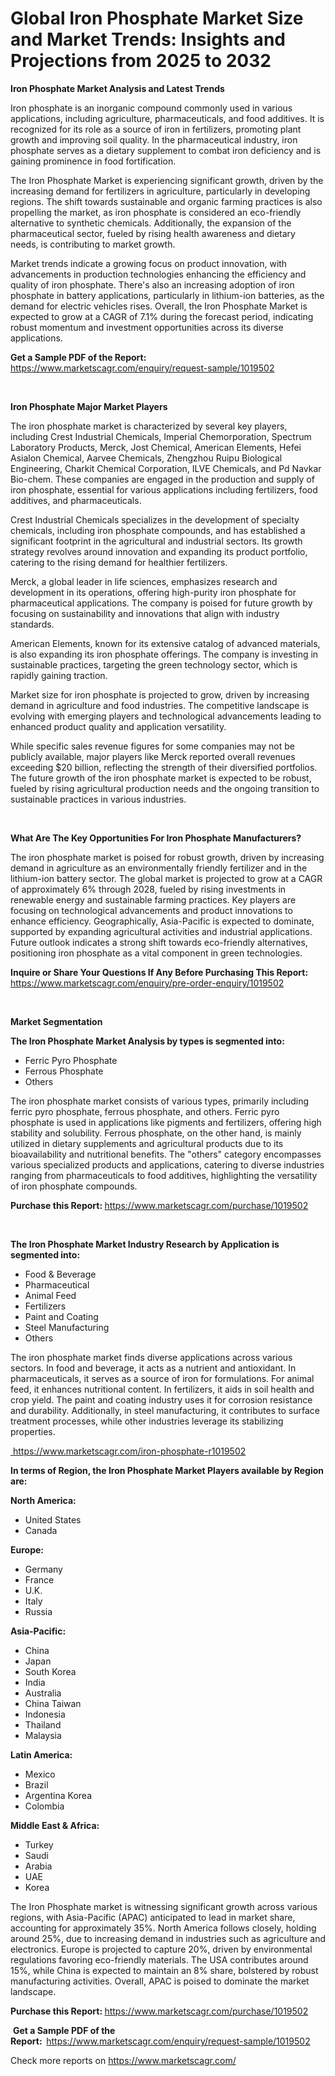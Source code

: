 <p><h1>Global Iron Phosphate Market Size and Market Trends: Insights and Projections from 2025 to 2032</h1></p><p><strong>Iron Phosphate Market Analysis and Latest Trends</strong></p>
<p><p>Iron phosphate is an inorganic compound commonly used in various applications, including agriculture, pharmaceuticals, and food additives. It is recognized for its role as a source of iron in fertilizers, promoting plant growth and improving soil quality. In the pharmaceutical industry, iron phosphate serves as a dietary supplement to combat iron deficiency and is gaining prominence in food fortification.</p><p>The Iron Phosphate Market is experiencing significant growth, driven by the increasing demand for fertilizers in agriculture, particularly in developing regions. The shift towards sustainable and organic farming practices is also propelling the market, as iron phosphate is considered an eco-friendly alternative to synthetic chemicals. Additionally, the expansion of the pharmaceutical sector, fueled by rising health awareness and dietary needs, is contributing to market growth.</p><p>Market trends indicate a growing focus on product innovation, with advancements in production technologies enhancing the efficiency and quality of iron phosphate. There's also an increasing adoption of iron phosphate in battery applications, particularly in lithium-ion batteries, as the demand for electric vehicles rises. Overall, the Iron Phosphate Market is expected to grow at a CAGR of 7.1% during the forecast period, indicating robust momentum and investment opportunities across its diverse applications.</p></p>
<p><strong>Get a Sample PDF of the Report:&nbsp;</strong> <a href="https://www.marketscagr.com/enquiry/request-sample/1019502?utm_campaign=3577&utm_medium=2&utm_source=Github&utm_content=ia&utm_term=31032025&utm_id=iron-phosphate">https://www.marketscagr.com/enquiry/request-sample/1019502</a></p>
<p>&nbsp;</p>
<p><strong>Iron Phosphate Major Market Players</strong></p>
<p><p>The iron phosphate market is characterized by several key players, including Crest Industrial Chemicals, Imperial Chemorporation, Spectrum Laboratory Products, Merck, Jost Chemical, American Elements, Hefei Asialon Chemical, Aarvee Chemicals, Zhengzhou Ruipu Biological Engineering, Charkit Chemical Corporation, ILVE Chemicals, and Pd Navkar Bio-chem. These companies are engaged in the production and supply of iron phosphate, essential for various applications including fertilizers, food additives, and pharmaceuticals.</p><p>Crest Industrial Chemicals specializes in the development of specialty chemicals, including iron phosphate compounds, and has established a significant footprint in the agricultural and industrial sectors. Its growth strategy revolves around innovation and expanding its product portfolio, catering to the rising demand for healthier fertilizers.</p><p>Merck, a global leader in life sciences, emphasizes research and development in its operations, offering high-purity iron phosphate for pharmaceutical applications. The company is poised for future growth by focusing on sustainability and innovations that align with industry standards.</p><p>American Elements, known for its extensive catalog of advanced materials, is also expanding its iron phosphate offerings. The company is investing in sustainable practices, targeting the green technology sector, which is rapidly gaining traction.</p><p>Market size for iron phosphate is projected to grow, driven by increasing demand in agriculture and food industries. The competitive landscape is evolving with emerging players and technological advancements leading to enhanced product quality and application versatility.</p><p>While specific sales revenue figures for some companies may not be publicly available, major players like Merck reported overall revenues exceeding $20 billion, reflecting the strength of their diversified portfolios. The future growth of the iron phosphate market is expected to be robust, fueled by rising agricultural production needs and the ongoing transition to sustainable practices in various industries.</p></p>
<p>&nbsp;</p>
<p><strong>What Are The Key Opportunities For Iron Phosphate Manufacturers?</strong></p>
<p><p>The iron phosphate market is poised for robust growth, driven by increasing demand in agriculture as an environmentally friendly fertilizer and in the lithium-ion battery sector. The global market is projected to grow at a CAGR of approximately 6% through 2028, fueled by rising investments in renewable energy and sustainable farming practices. Key players are focusing on technological advancements and product innovations to enhance efficiency. Geographically, Asia-Pacific is expected to dominate, supported by expanding agricultural activities and industrial applications. Future outlook indicates a strong shift towards eco-friendly alternatives, positioning iron phosphate as a vital component in green technologies.</p></p>
<p><strong>Inquire or Share Your Questions If Any Before Purchasing This Report:</strong> <a href="https://www.marketscagr.com/enquiry/pre-order-enquiry/1019502?utm_campaign=3577&utm_medium=2&utm_source=Github&utm_content=ia&utm_term=31032025&utm_id=iron-phosphate">https://www.marketscagr.com/enquiry/pre-order-enquiry/1019502</a></p>
<p>&nbsp;</p>
<p><strong>Market Segmentation</strong></p>
<p><strong>The Iron Phosphate Market Analysis by types is segmented into:</strong></p>
<p><ul><li>Ferric Pyro Phosphate</li><li>Ferrous Phosphate</li><li>Others</li></ul></p>
<p><p>The iron phosphate market consists of various types, primarily including ferric pyro phosphate, ferrous phosphate, and others. Ferric pyro phosphate is used in applications like pigments and fertilizers, offering high stability and solubility. Ferrous phosphate, on the other hand, is mainly utilized in dietary supplements and agricultural products due to its bioavailability and nutritional benefits. The "others" category encompasses various specialized products and applications, catering to diverse industries ranging from pharmaceuticals to food additives, highlighting the versatility of iron phosphate compounds.</p></p>
<p><strong>Purchase this Report:&nbsp;</strong><a href="https://www.marketscagr.com/purchase/1019502?utm_campaign=3577&utm_medium=2&utm_source=Github&utm_content=ia&utm_term=31032025&utm_id=iron-phosphate">https://www.marketscagr.com/purchase/1019502</a></p>
<p>&nbsp;</p>
<p><strong>The Iron Phosphate Market Industry Research by Application is segmented into:</strong></p>
<p><ul><li>Food & Beverage</li><li>Pharmaceutical</li><li>Animal Feed</li><li>Fertilizers</li><li>Paint and Coating</li><li>Steel Manufacturing</li><li>Others</li></ul></p>
<p><p>The iron phosphate market finds diverse applications across various sectors. In food and beverage, it acts as a nutrient and antioxidant. In pharmaceuticals, it serves as a source of iron for formulations. For animal feed, it enhances nutritional content. In fertilizers, it aids in soil health and crop yield. The paint and coating industry uses it for corrosion resistance and durability. Additionally, in steel manufacturing, it contributes to surface treatment processes, while other industries leverage its stabilizing properties.</p></p>
<p><a href="https://www.marketscagr.com/iron-phosphate-r1019502?utm_campaign=3577&utm_medium=2&utm_source=Github&utm_content=ia&utm_term=31032025&utm_id=iron-phosphate">&nbsp;https://www.marketscagr.com/iron-phosphate-r1019502</a></p>
<p><strong>In terms of Region, the Iron Phosphate Market Players available by Region are:</strong></p>
<p>
    <p> <strong> North America: </strong>
        <ul>
            <li>United States</li>
            <li>Canada</li>
        </ul>
        </p> 
    <p> <strong> Europe: </strong>
        <ul>
            <li>Germany</li>
            <li>France</li>
            <li>U.K.</li>
            <li>Italy</li>
            <li>Russia</li>
        </ul>
        </p> 
    <p> <strong> Asia-Pacific: </strong>
        <ul>
            <li>China</li>
            <li>Japan</li>
            <li>South Korea</li>
            <li>India</li>
            <li>Australia</li>
            <li>China Taiwan</li>
            <li>Indonesia</li>
            <li>Thailand</li>
            <li>Malaysia</li>
        </ul>
        </p> 
    <p> <strong> Latin America: </strong>
        <ul>
            <li>Mexico</li>
            <li>Brazil</li>
            <li>Argentina Korea</li>
            <li>Colombia</li>
        </ul>
        </p> 
    <p> <strong> Middle East & Africa: </strong>
        <ul>
            <li>Turkey</li>
            <li>Saudi</li>
            <li>Arabia</li>
            <li>UAE</li>
            <li>Korea</li>
        </ul>
    </p>
    </p>
<p><p>The Iron Phosphate market is witnessing significant growth across various regions, with Asia-Pacific (APAC) anticipated to lead in market share, accounting for approximately 35%. North America follows closely, holding around 25%, due to increasing demand in industries such as agriculture and electronics. Europe is projected to capture 20%, driven by environmental regulations favoring eco-friendly materials. The USA contributes around 15%, while China is expected to maintain an 8% share, bolstered by robust manufacturing activities. Overall, APAC is poised to dominate the market landscape.</p></p>
<p><strong>Purchase this Report: </strong><a href="https://www.marketscagr.com/purchase/1019502?utm_campaign=3577&utm_medium=2&utm_source=Github&utm_content=ia&utm_term=31032025&utm_id=iron-phosphate">https://www.marketscagr.com/purchase/1019502</a></p>
<p>&nbsp;<strong>Get a Sample PDF of the Report:&nbsp;&nbsp;</strong><a href="https://www.marketscagr.com/enquiry/request-sample/1019502?utm_campaign=3577&utm_medium=2&utm_source=Github&utm_content=ia&utm_term=31032025&utm_id=iron-phosphate">https://www.marketscagr.com/enquiry/request-sample/1019502</a></p>
<p><strong></strong></p>
<p>Check more reports on <a href="https://www.marketscagr.com/?utm_campaign=3577&utm_medium=2&utm_source=Github&utm_content=ia&utm_term=31032025&utm_id=iron-phosphate">https://www.marketscagr.com/</a></p>